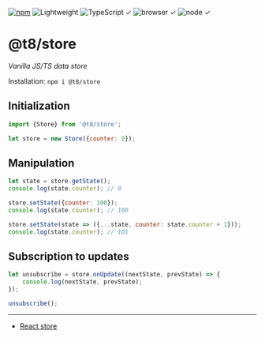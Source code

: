 [![npm](https://flat.badgen.net/npm/v/@t8/store?labelColor=345&color=46e)](https://www.npmjs.com/package/@t8/store) ![Lightweight](https://flat.badgen.net/bundlephobia/minzip/@t8/store/?label=minzip&labelColor=345&color=46e) ![TypeScript ✓](https://flat.badgen.net/badge/TypeScript/✓?labelColor=345&color=345) ![browser ✓](https://flat.badgen.net/badge/browser/✓?labelColor=345&color=345) ![node ✓](https://flat.badgen.net/badge/node/✓?labelColor=345&color=345)

# @t8/store

*Vanilla JS/TS data store*

Installation: `npm i @t8/store`

## Initialization

```js
import {Store} from '@t8/store';

let store = new Store({counter: 0});
```

## Manipulation

```js
let state = store.getState();
console.log(state.counter); // 0

store.setState({counter: 100});
console.log(state.counter); // 100

store.setState(state => ({...state, counter: state.counter + 1}));
console.log(state.counter); // 101
```

## Subscription to updates

```js
let unsubscribe = store.onUpdate((nextState, prevState) => {
    console.log(nextState, prevState);
});

unsubscribe();
```

---

- [React store](https://github.com/t8js/react-store)
